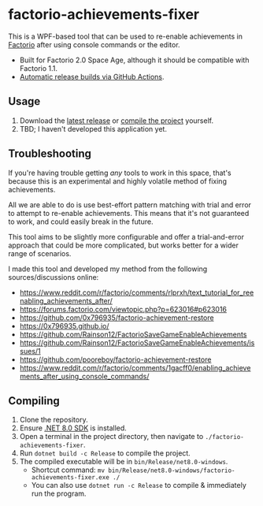 # factorio-achievements-fixer

This is a WPF-based tool that can be used to re-enable achievements in [Factorio][factorio] after using console commands or the editor.

- Built for Factorio 2.0 Space Age, although it should be compatible with Factorio 1.1.
- [Automatic release builds via GitHub Actions][ga-builds].

## Usage

1. Download the [latest release][releases] or [compile the project](#compiling) yourself.
2. TBD; I haven't developed this application yet.

## Troubleshooting

If you're having trouble getting _any_ tools to work in this space, that's because this is an experimental and highly volatile method of fixing achievements.

All we are able to do is use best-effort pattern matching with trial and error to attempt to re-enable achievements. This means that it's not guaranteed to work, and could easily break in the future.

This tool aims to be slightly more configurable and offer a trial-and-error approach that could be more complicated, but works better for a wider range of scenarios.

I made this tool and developed my method from the following sources/discussions online:

- https://www.reddit.com/r/factorio/comments/rlprxh/text_tutorial_for_reenabling_achievements_after/
- https://forums.factorio.com/viewtopic.php?p=623016#p623016
- https://github.com/0x796935/factorio-achievement-restore
- https://0x796935.github.io/
- https://github.com/Rainson12/FactorioSaveGameEnableAchievements
- https://github.com/Rainson12/FactorioSaveGameEnableAchievements/issues/1
- https://github.com/pooreboy/factorio-achievement-restore
- https://www.reddit.com/r/factorio/comments/1gacff0/enabling_achievements_after_using_console_commands/

## Compiling

1. Clone the repository.
2. Ensure [.NET 8.0 SDK][csharp-net8_0] is installed.
3. Open a terminal in the project directory, then navigate to `./factorio-achievements-fixer`.
4. Run `dotnet build -c Release` to compile the project.
5. The compiled executable will be in `bin/Release/net8.0-windows`.
   - Shortcut command: `mv bin/Release/net8.0-windows/factorio-achievements-fixer.exe ./`
   - You can also use `dotnet run -c Release` to compile & immediately run the program.

[factorio]: https://factorio.com/
[releases]: https://github.com/Xevion/factorio-achievements-fixer/releases
[csharp-net8_0]: https://dotnet.microsoft.com/download/dotnet/8.0
[ga-builds]: https://github.com/Xevion/factorio-achievements-fixer/actions/workflows/build.yaml

